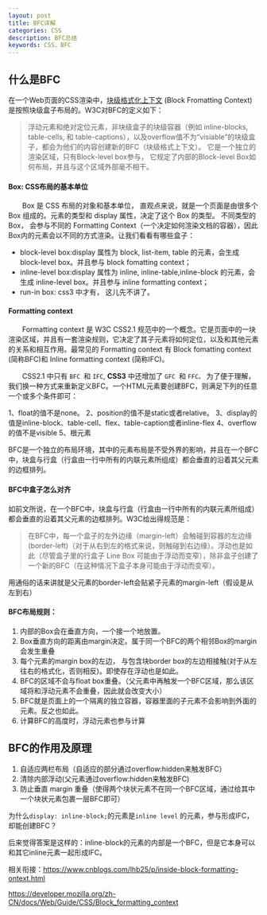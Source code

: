 ```yaml
---
layout: post
title: BFC详解
categories: CSS
description: BFC总结
keywords: CSS，BFC
---
```


## 什么是BFC

在一个Web页面的CSS渲染中，[块级格式化上下文](http://www.w3.org/TR/CSS21/visuren.html#block-formatting) (Block Fromatting Context)是按照块级盒子布局的。W3C对BFC的定义如下：

> 浮动元素和绝对定位元素，非块级盒子的块级容器（例如 inline-blocks, table-cells, 和 table-captions），以及overflow值不为“visiable”的块级盒子，都会为他们的内容创建新的BFC（块级格式上下文）。
它是一个独立的渲染区域，只有Block-level box参与， 它规定了内部的Block-level Box如何布局，并且与这个区域外部毫不相干。
#### Box: CSS布局的基本单位

　　Box 是 CSS 布局的对象和基本单位， 直观点来说，就是一个页面是由很多个 Box 组成的。元素的类型和 display 属性，决定了这个 Box 的类型。 不同类型的 Box， 会参与不同的 Formatting Context（一个决定如何渲染文档的容器），因此Box内的元素会以不同的方式渲染。让我们看看有哪些盒子：

- block-level box:display 属性为 block, list-item, table 的元素，会生成 block-level box。并且参与 block fomatting context；
- inline-level box:display 属性为 inline, inline-table,inline-block 的元素，会生成 inline-level box。并且参与 inline formatting context；
- run-in box: css3 中才有， 这儿先不讲了。

#### Formatting context

　　Formatting context 是 W3C CSS2.1 规范中的一个概念。它是页面中的一块渲染区域，并且有一套渲染规则，它决定了其子元素将如何定位，以及和其他元素的关系和相互作用。最常见的 Formatting context 有 Block fomatting context (简称BFC)和 Inline formatting context (简称IFC)。

　　CSS2.1 中只有 `BFC `和 `IFC`, **CSS3** 中还增加了 `GFC `和 `FFC。` 为了便于理解，我们换一种方式来重新定义BFC。一个HTML元素要创建BFC，则满足下列的任意一个或多个条件即可：

1、float的值不是none。
2、position的值不是static或者relative。
3、display的值是inline-block、table-cell、flex、table-caption或者inline-flex
4、overflow的值不是visible
5、根元素

BFC是一个独立的布局环境，其中的元素布局是不受外界的影响，并且在一个BFC中，块盒与行盒（行盒由一行中所有的内联元素所组成）都会垂直的沿着其父元素的边框排列。

#### BFC中盒子怎么对齐

如前文所说，在一个BFC中，块盒与行盒（行盒由一行中所有的内联元素所组成）都会垂直的沿着其父元素的边框排列。W3C给出得规范是：


> 在BFC中，每一个盒子的左外边缘（margin-left）会触碰到容器的左边缘(border-left)（对于从右到左的格式来说，则触碰到右边缘）。浮动也是如此（尽管盒子里的行盒子 Line Box 可能由于浮动而变窄），除非盒子创建了一个新的BFC（在这种情况下盒子本身可能由于浮动而变窄）。

用通俗的话来讲就是父元素的border-left会贴紧子元素的margin-left（假设是从左到右）

#### BFC布局规则：

1. 内部的Box会在垂直方向，一个接一个地放置。
2. Box垂直方向的距离由margin决定。属于同一个BFC的两个相邻Box的margin会发生重叠
3. 每个元素的margin box的左边， 与包含块border box的左边相接触(对于从左往右的格式化，否则相反)。即使存在浮动也是如此。
4. BFC的区域不会与float box重叠。（父元素中再触发一个BFC区域，那么该区域将和浮动元素不会重叠，因此就会改变大小）
5. BFC就是页面上的一个隔离的独立容器，容器里面的子元素不会影响到外面的元素。反之也如此。
6. 计算BFC的高度时，浮动元素也参与计算

## BFC的作用及原理

1. 自适应两栏布局（自适应的部分通过overflow:hidden来触发BFC）
2. 清除内部浮动(父元素通过overflow:hidden来触发BFC)
3. 防止垂直 margin 重叠（使得两个块状元素不在同一个BFC区域，通过给其中一个块状元素包裹一层BFC即可）



为什么`display: inline-block;`的元素是`inline level` 的元素，参与形成IFC，却能创建BFC？

后来觉得答案是这样的：inline-block的元素的内部是一个BFC，但是它本身可以和其它inline元素一起形成IFC。



相关衔接：<https://www.cnblogs.com/lhb25/p/inside-block-formatting-ontext.html> 

<https://developer.mozilla.org/zh-CN/docs/Web/Guide/CSS/Block_formatting_context> 